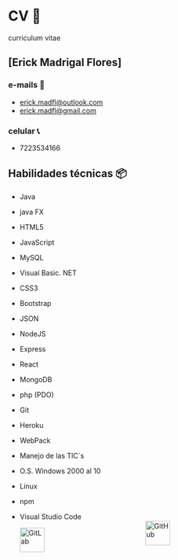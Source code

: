 # CV 🚀
curriculum vitae


## [Erick Madrigal Flores]

### e-mails 📧

* erick.madfl@outlook.com
* erick.madfl@gmail.com

### celular 📞

* 7223534166

## Habilidades técnicas 📦

- Java
- java FX
- HTML5
- JavaScript
- MySQL
- Visual Basic. NET
- CSS3
- Bootstrap
- JSON
- NodeJS
- Express
- React
- MongoDB
- php (PDO)
- Git
- Heroku
- WebPack
- Manejo de las TIC´s
- O.S. Windows 2000 al 10
- Linux
- npm
- Visual Studio Code



    <p>
        <div>
            <a href="https://gitlab.com/ErkMAd">
                <img src="https://dng5l922vgz8f.cloudfront.net/media/filer_public/17/89/17895359-e3cb-431a-8491-2902eeb2a533/gitlab-logo.png" width="50vh" alt="GitLab">
            </a>
        </div>
        <div style="margin-left: 16rem; margin-top: -4rem;">
            <a href="https://github.com/ErkThay">
                <img src="https://image.flaticon.com/icons/png/512/25/25231.png" width="50vh" alt="GitHub">
            </a>
        </div>
    </p>
